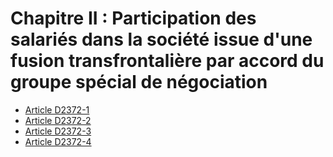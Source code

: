 # Chapitre II : Participation des salariés dans la société issue d'une fusion transfrontalière par accord du groupe spécial de négociation

* [Article D2372-1](./LEGIARTI000019719882.md)
* [Article D2372-2](./LEGIARTI000019719872.md)
* [Article D2372-3](./LEGIARTI000019719867.md)
* [Article D2372-4](./LEGIARTI000019719860.md)
